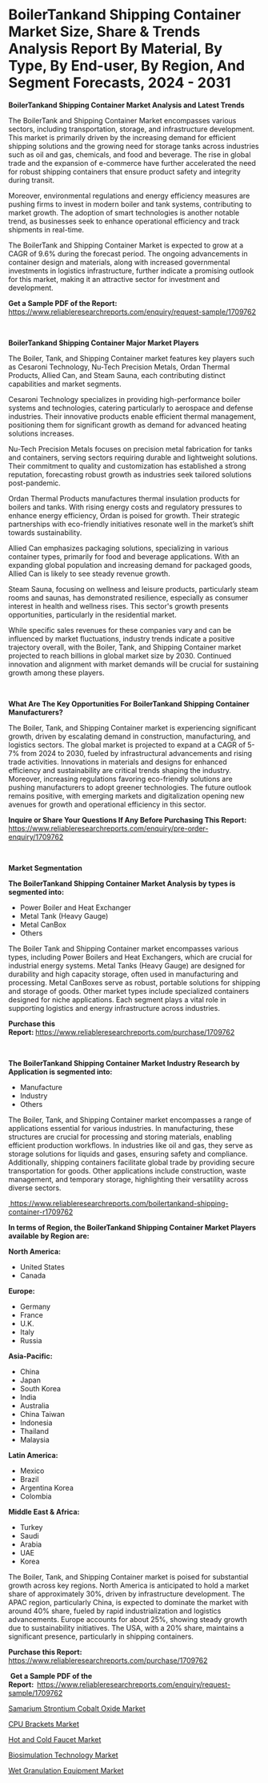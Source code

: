 <p><h1>BoilerTankand Shipping Container Market Size, Share & Trends Analysis Report By Material, By Type, By End-user, By Region, And Segment Forecasts, 2024 - 2031</h1></p><p><strong>BoilerTankand Shipping Container Market Analysis and Latest Trends</strong></p>
<p><p>The BoilerTank and Shipping Container Market encompasses various sectors, including transportation, storage, and infrastructure development. This market is primarily driven by the increasing demand for efficient shipping solutions and the growing need for storage tanks across industries such as oil and gas, chemicals, and food and beverage. The rise in global trade and the expansion of e-commerce have further accelerated the need for robust shipping containers that ensure product safety and integrity during transit.</p><p>Moreover, environmental regulations and energy efficiency measures are pushing firms to invest in modern boiler and tank systems, contributing to market growth. The adoption of smart technologies is another notable trend, as businesses seek to enhance operational efficiency and track shipments in real-time.</p><p>The BoilerTank and Shipping Container Market is expected to grow at a CAGR of 9.6% during the forecast period. The ongoing advancements in container design and materials, along with increased governmental investments in logistics infrastructure, further indicate a promising outlook for this market, making it an attractive sector for investment and development.</p></p>
<p><strong>Get a Sample PDF of the Report:&nbsp;</strong> <a href="https://www.reliableresearchreports.com/enquiry/request-sample/1709762?utm_campaign=37&utm_medium=2&utm_source=Github&utm_content=ia&utm_term=21102024&utm_id=boilertankand-shipping-container">https://www.reliableresearchreports.com/enquiry/request-sample/1709762</a></p>
<p>&nbsp;</p>
<p><strong>BoilerTankand Shipping Container Major Market Players</strong></p>
<p><p>The Boiler, Tank, and Shipping Container market features key players such as Cesaroni Technology, Nu-Tech Precision Metals, Ordan Thermal Products, Allied Can, and Steam Sauna, each contributing distinct capabilities and market segments.</p><p>Cesaroni Technology specializes in providing high-performance boiler systems and technologies, catering particularly to aerospace and defense industries. Their innovative products enable efficient thermal management, positioning them for significant growth as demand for advanced heating solutions increases.</p><p>Nu-Tech Precision Metals focuses on precision metal fabrication for tanks and containers, serving sectors requiring durable and lightweight solutions. Their commitment to quality and customization has established a strong reputation, forecasting robust growth as industries seek tailored solutions post-pandemic.</p><p>Ordan Thermal Products manufactures thermal insulation products for boilers and tanks. With rising energy costs and regulatory pressures to enhance energy efficiency, Ordan is poised for growth. Their strategic partnerships with eco-friendly initiatives resonate well in the market’s shift towards sustainability.</p><p>Allied Can emphasizes packaging solutions, specializing in various container types, primarily for food and beverage applications. With an expanding global population and increasing demand for packaged goods, Allied Can is likely to see steady revenue growth.</p><p>Steam Sauna, focusing on wellness and leisure products, particularly steam rooms and saunas, has demonstrated resilience, especially as consumer interest in health and wellness rises. This sector's growth presents opportunities, particularly in the residential market.</p><p>While specific sales revenues for these companies vary and can be influenced by market fluctuations, industry trends indicate a positive trajectory overall, with the Boiler, Tank, and Shipping Container market projected to reach billions in global market size by 2030. Continued innovation and alignment with market demands will be crucial for sustaining growth among these players.</p></p>
<p>&nbsp;</p>
<p><strong>What Are The Key Opportunities For BoilerTankand Shipping Container Manufacturers?</strong></p>
<p><p>The Boiler, Tank, and Shipping Container market is experiencing significant growth, driven by escalating demand in construction, manufacturing, and logistics sectors. The global market is projected to expand at a CAGR of 5-7% from 2024 to 2030, fueled by infrastructural advancements and rising trade activities. Innovations in materials and designs for enhanced efficiency and sustainability are critical trends shaping the industry. Moreover, increasing regulations favoring eco-friendly solutions are pushing manufacturers to adopt greener technologies. The future outlook remains positive, with emerging markets and digitalization opening new avenues for growth and operational efficiency in this sector.</p></p>
<p><strong>Inquire or Share Your Questions If Any Before Purchasing This Report:</strong> <a href="https://www.reliableresearchreports.com/enquiry/pre-order-enquiry/1709762?utm_campaign=37&utm_medium=2&utm_source=Github&utm_content=ia&utm_term=21102024&utm_id=boilertankand-shipping-container">https://www.reliableresearchreports.com/enquiry/pre-order-enquiry/1709762</a></p>
<p>&nbsp;</p>
<p><strong>Market Segmentation</strong></p>
<p><strong>The BoilerTankand Shipping Container Market Analysis by types is segmented into:</strong></p>
<p><ul><li>Power Boiler and Heat Exchanger</li><li>Metal Tank (Heavy Gauge)</li><li>Metal CanBox</li><li>Others</li></ul></p>
<p><p>The Boiler Tank and Shipping Container market encompasses various types, including Power Boilers and Heat Exchangers, which are crucial for industrial energy systems. Metal Tanks (Heavy Gauge) are designed for durability and high capacity storage, often used in manufacturing and processing. Metal CanBoxes serve as robust, portable solutions for shipping and storage of goods. Other market types include specialized containers designed for niche applications. Each segment plays a vital role in supporting logistics and energy infrastructure across industries.</p></p>
<p><strong>Purchase this Report:&nbsp;</strong><a href="https://www.reliableresearchreports.com/purchase/1709762?utm_campaign=37&utm_medium=2&utm_source=Github&utm_content=ia&utm_term=21102024&utm_id=boilertankand-shipping-container">https://www.reliableresearchreports.com/purchase/1709762</a></p>
<p>&nbsp;</p>
<p><strong>The BoilerTankand Shipping Container Market Industry Research by Application is segmented into:</strong></p>
<p><ul><li>Manufacture</li><li>Industry</li><li>Others</li></ul></p>
<p><p>The Boiler, Tank, and Shipping Container market encompasses a range of applications essential for various industries. In manufacturing, these structures are crucial for processing and storing materials, enabling efficient production workflows. In industries like oil and gas, they serve as storage solutions for liquids and gases, ensuring safety and compliance. Additionally, shipping containers facilitate global trade by providing secure transportation for goods. Other applications include construction, waste management, and temporary storage, highlighting their versatility across diverse sectors.</p></p>
<p><a href="https://www.reliableresearchreports.com/boilertankand-shipping-container-r1709762?utm_campaign=37&utm_medium=2&utm_source=Github&utm_content=ia&utm_term=21102024&utm_id=boilertankand-shipping-container">&nbsp;https://www.reliableresearchreports.com/boilertankand-shipping-container-r1709762</a></p>
<p><strong>In terms of Region, the BoilerTankand Shipping Container Market Players available by Region are:</strong></p>
<p>
    <p> <strong> North America: </strong>
        <ul>
            <li>United States</li>
            <li>Canada</li>
        </ul>
        </p> 
    <p> <strong> Europe: </strong>
        <ul>
            <li>Germany</li>
            <li>France</li>
            <li>U.K.</li>
            <li>Italy</li>
            <li>Russia</li>
        </ul>
        </p> 
    <p> <strong> Asia-Pacific: </strong>
        <ul>
            <li>China</li>
            <li>Japan</li>
            <li>South Korea</li>
            <li>India</li>
            <li>Australia</li>
            <li>China Taiwan</li>
            <li>Indonesia</li>
            <li>Thailand</li>
            <li>Malaysia</li>
        </ul>
        </p> 
    <p> <strong> Latin America: </strong>
        <ul>
            <li>Mexico</li>
            <li>Brazil</li>
            <li>Argentina Korea</li>
            <li>Colombia</li>
        </ul>
        </p> 
    <p> <strong> Middle East & Africa: </strong>
        <ul>
            <li>Turkey</li>
            <li>Saudi</li>
            <li>Arabia</li>
            <li>UAE</li>
            <li>Korea</li>
        </ul>
    </p>
    </p>
<p><p>The Boiler, Tank, and Shipping Container market is poised for substantial growth across key regions. North America is anticipated to hold a market share of approximately 30%, driven by infrastructure development. The APAC region, particularly China, is expected to dominate the market with around 40% share, fueled by rapid industrialization and logistics advancements. Europe accounts for about 25%, showing steady growth due to sustainability initiatives. The USA, with a 20% share, maintains a significant presence, particularly in shipping containers.</p></p>
<p><strong>Purchase this Report: </strong><a href="https://www.reliableresearchreports.com/purchase/1709762?utm_campaign=37&utm_medium=2&utm_source=Github&utm_content=ia&utm_term=21102024&utm_id=boilertankand-shipping-container">https://www.reliableresearchreports.com/purchase/1709762</a></p>
<p>&nbsp;<strong>Get a Sample PDF of the Report:&nbsp;&nbsp;</strong><a href="https://www.reliableresearchreports.com/enquiry/request-sample/1709762?utm_campaign=37&utm_medium=2&utm_source=Github&utm_content=ia&utm_term=21102024&utm_id=boilertankand-shipping-container">https://www.reliableresearchreports.com/enquiry/request-sample/1709762</a></p>
<p><strong></strong></p>
<p><p><a href="https://github.com/LacThu1/Market-Research-Report-List-1/blob/main/samarium-strontium-cobalt-oxide-market.md?utm_campaign=37&utm_medium=2&utm_source=Github&utm_content=ia&utm_term=21102024&utm_id=boilertankand-shipping-container">Samarium Strontium Cobalt Oxide Market</a></p><p><a href="https://www.linkedin.com/pulse/cpu-brackets-market-investigation-industry-evolution-forecast-l9zzc?utm_campaign=37&utm_medium=2&utm_source=Github&utm_content=ia&utm_term=21102024&utm_id=boilertankand-shipping-container">CPU Brackets Market</a></p><p><a href="https://www.linkedin.com/pulse/hot-cold-faucet-market-report-product-type-end-use-application-nwyte?utm_campaign=37&utm_medium=2&utm_source=Github&utm_content=ia&utm_term=21102024&utm_id=boilertankand-shipping-container">Hot and Cold Faucet Market</a></p><p><a href="https://github.com/ChristianClark406/Market-Research-Report-List-1/blob/main/biosimulation-technology-market.md?utm_campaign=37&utm_medium=2&utm_source=Github&utm_content=ia&utm_term=21102024&utm_id=boilertankand-shipping-container">Biosimulation Technology Market</a></p><p><a href="https://issuu.com/reportprime-2/docs/wet-granulation-equipment-market-si_3223df2ac01bc5?utm_campaign=37&utm_medium=2&utm_source=Github&utm_content=ia&utm_term=21102024&utm_id=boilertankand-shipping-container">Wet Granulation Equipment Market</a></p></p>